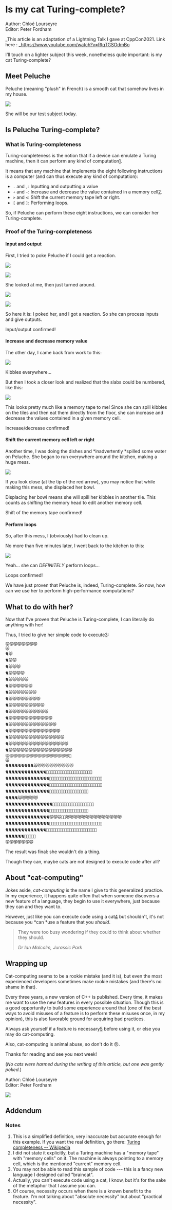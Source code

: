 # Is my cat Turing-complete?

Author: Chloé Lourseyre\
Editor: Peter Fordham

_This article is an adaptation of a Lightning Talk I gave at CppCon2021. Link here : _<https://www.youtube.com/watch?v=RtqTGSOdmBo>

I'll touch on a lighter subject this week, nonetheless quite important: is my cat Turing-complete?

## Meet Peluche

Peluche (meaning "plush" in French) is a smooth cat that somehow lives in my house.

![](http://belaycpp.magnuscodex.net/wp-content/uploads/2021/11/112314403092001-1.png?w=1024)

She will be our test subject today.

## Is Peluche Turing-complete?

### What is Turing-completeness

Turing-completeness is the notion that if a device can emulate a Turing machine, then it can perform any kind of computation[1](https://belaycpp.com/2021/11/24/is-my-cat-turing-complete/#notes).

It means that any machine that implements the eight following instructions is a computer (and can thus execute any kind of computation):

- `.` and `,`: Inputting and outputting a value
- `+` and `-`: Increase and decrease the value contained in a memory cell[2](https://belaycpp.com/2021/11/24/is-my-cat-turing-complete/#notes).
- `>` and `<`: Shift the current memory tape left or right.
- `[` and `]`: Performing loops.

So, if Peluche can perform these eight instructions, we can consider her Turing-complete.

### Proof of the Turing-completeness

#### Input and output

First, I tried to poke Peluche if I could get a reaction.

![](http://belaycpp.magnuscodex.net/wp-content/uploads/2021/11/112314403092003-copie-1.png?w=1024)

![](http://belaycpp.magnuscodex.net/wp-content/uploads/2021/11/112314403092004-copie-1.png?w=1024)

She looked at me, then just turned around.

![](http://belaycpp.magnuscodex.net/wp-content/uploads/2021/11/112314403092005.png?w=1024)

![](http://belaycpp.magnuscodex.net/wp-content/uploads/2021/11/112314403092006.png?w=1024)

So here it is: I poked her, and I got a reaction. So she can process inputs and give outputs.

Input/output confirmed!

#### Increase and decrease memory value

The other day, I came back from work to this:

![](http://belaycpp.magnuscodex.net/wp-content/uploads/2021/11/112314403092008.png?w=1024)

Kibbles everywhere...

But then I took a closer look and realized that the slabs could be numbered, like this:

![](http://belaycpp.magnuscodex.net/wp-content/uploads/2021/11/112314403092010.png?w=1024)

This looks pretty much like a memory tape to me! Since she can spill kibbles on the tiles and then eat them directly from the floor, she can increase and decrease the values contained in a given memory cell.

Increase/decrease confirmed!

#### Shift the current memory cell left or right

Another time, I was doing the dishes and *inadvertently *spilled some water on Peluche. She began to run everywhere around the kitchen, making a huge mess.

![](http://belaycpp.magnuscodex.net/wp-content/uploads/2021/11/112314403092012-copie.png?w=1024)

If you look close (at the tip of the red arrow), you may notice that while making this mess, she displaced her bowl.

Displacing her bowl means she will spill her kibbles in another tile. This counts as shifting the memory head to edit another memory cell.

Shift of the memory tape confirmed!

#### Perform loops

So, after this mess, I (obviously) had to clean up.

No more than five minutes later, I went back to the kitchen to this:

![](http://belaycpp.magnuscodex.net/wp-content/uploads/2021/11/112314403092015.png?w=1024)

Yeah... she can *DEFINITELY* perform loops...

Loops confirmed!

We have just proven that Peluche is, indeed, Turing-complete. So now, how can we use her to perform high-performance computations?

## What to do with her?

Now that I've proven that Peluche is Turing-complete, I can literally do anything with her!

Thus, I tried to give her simple code to execute[3](https://belaycpp.com/2021/11/24/is-my-cat-turing-complete/#notes):

```
😾😾😾😾😾😾😾😾
😿
🐈😾
🐈😾😾
🐈😾😾😾
🐈😾😾😾😾
🐈😾😾😾😾😾
🐈😾😾😾😾😾😾
🐈😾😾😾😾😾😾😾
🐈😾😾😾😾😾😾😾😾
🐈😾😾😾😾😾😾😾😾😾
🐈😾😾😾😾😾😾😾😾😾😾
🐈😾😾😾😾😾😾😾😾😾😾😾
🐈😾😾😾😾😾😾😾😾😾😾😾😾
🐈😾😾😾😾😾😾😾😾😾😾😾😾😾
🐈😾😾😾😾😾😾😾😾😾😾😾😾😾😾
🐈😾😾😾😾😾😾😾😾😾😾😾😾😾😾😾
🐈😾😾😾😾😾😾😾😾😾😾😾😾😾😾😾😾
😻😻😻😻😻😻😻😻😻😻😻😻😻😻😻😻🐾
😸
🐈🐈🐈🐈🐈🐈🐈🐈🐈🙀😻😻😻😻😻😻😻😻😻
🐈🐈🐈🐈🐈🐈🐈🐈🐈🐈🐈🐈🐈🐾🐾🐾🙀😾😾😾😻😻😻😻😻😻😻😻😻😻😻😻😻
🐈🐈🐈🐈🐈🐈🐈🐈🐈🐈🐈🐈🐈🐈🐾🐾🐾🐾🙀😾😾😾😾😻😻😻😻😻😻😻😻😻😻😻😻😻😻
🐈🐈🐈🐈🐈🐈🐈🐈🐈🐈🐈🐈🐈🐈🐾🐾🐾🐾🙀😾😾😾😾😻😻😻😻😻😻😻😻😻😻😻😻😻😻
🐈🐈🐈🐈🐈🐈🐈🐈🐈🐈🐈🐈🐈🐈🐾🙀😾😻😻😻😻😻😻😻😻😻😻😻😻😻😻
🐈🐈🐈🐈🙀😻😻😻😻
🐈🐈🐈🐈🐈🐈🐈🐈🐈🐈🐈🐈🐈🐈🐈🐾🙀😾😻😻😻😻😻😻😻😻😻😻😻😻😻😻😻
🐈🐈🐈🐈🐈🐈🐈🐈🐈🐈🐈🐈🐈🐈🐾🙀😾😻😻😻😻😻😻😻😻😻😻😻😻😻😻
🐈🐈🐈🐈🐈🐈🐈🐈🐈🐈🐈🐈🐈🐈😾😾🙀🐾🐾😻😻😻😻😻😻😻😻😻😻😻😻😻😻
🐈🐈🐈🐈🐈🐈🐈🐈🐈🐈🐈🐈🐈🐈🐾🐾🐾🐾🙀😾😾😾😾😻😻😻😻😻😻😻😻😻😻😻😻😻😻
🐈🐈🐈🐈🐈🐈🐈🐈🐈🐈🐈🐈🐈🐾🐾🐾🐾🙀😾😾😾😾😻😻😻😻😻😻😻😻😻😻😻😻😻
🐈🐈🐈🐈🐈🐈🐾🐾🙀😾😾
😻😻😻😻😻😻🙀
```

The result was final: she wouldn't do a thing.

Though they can, maybe cats are not designed to execute code after all?

## About "cat-computing"

Jokes aside, *cat-computing* is the name I give to this generalized practice. In my experience, it happens quite often that when someone discovers a new feature of a language, they begin to use it everywhere, just because they can and they want to.

However, just like you can execute code using a cat[4](https://belaycpp.com/2021/11/24/is-my-cat-turing-complete/#note) but shouldn't, it's not because you *can *use a feature that you *should*.

> They were too busy wondering if they could to think about whether they should.
>
> _Dr Ian Malcolm, Jurassic Park_

## Wrapping up

Cat-computing seems to be a rookie mistake (and it is), but even the most experienced developers sometimes make rookie mistakes (and there's no shame in that).

Every three years, a new version of C++ is published. Every time, it makes me want to use the new features in every possible situation. Though this is a good opportunity to build some experience around that (one of the best ways to avoid misuses of a feature is to perform these misuses once, in my opinion), this is also favorable ground for acquiring bad practices.

Always ask yourself if a feature is necessary[5](https://belaycpp.com/2021/11/24/is-my-cat-turing-complete/#notes) before using it, or else you may do cat-computing.

Also, cat-computing is animal abuse, so don't do it 😠.

Thanks for reading and see you next week!

(_No cats were harmed during the writing of this article, but one was gently poked._)

Author: Chloé Lourseyre\
Editor: Peter Fordham

![](http://belaycpp.magnuscodex.net/wp-content/uploads/2021/11/112314403092020.png?w=1024)

## Addendum

### Notes

1.  This is a simplified definition, very inaccurate but accurate enough for this example. If you want the real definition, go there: [Turing completeness -- Wikipedia](https://en.wikipedia.org/wiki/Turing_completeness)
2.  I did not state it explicitly, but a Turing machine has a "memory tape" with "memory cells" on it. The machine is always pointing to a memory cell, which is the mentioned "current" memory cell.
3.  You may not be able to read this sample of code --- this is a fancy new language I designed called "braincat".
4.  Actually, you can't execute code using a cat, I know, but it's for the sake of the metaphor that I assume you can.
5.  Of course, necessity occurs when there is a known benefit to the feature. I'm not talking about "absolute necessity" but about "practical necessity".
